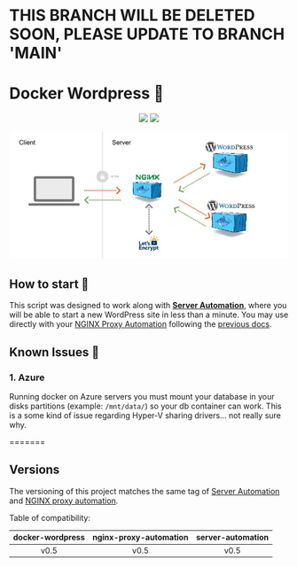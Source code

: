 # THIS BRANCH WILL BE DELETED SOON, PLEASE UPDATE TO BRANCH **'MAIN'**

# Docker Wordpress 🚀

<p align="center">
    <a target="_blank" href="https://docs.docker.com/"><img src="https://img.shields.io/badge/Docker-2CA5E0?style=for-the-badge&logo=docker&logoColor=white" /></a>
    <a target="_blank" href="https://developer.wordpress.org/"><img src="https://img.shields.io/badge/Wordpress-21759B?style=for-the-badge&logo=wordpress&logoColor=white" /></a>
</p>

![wordpress-docker-letsencrypt](https://github.com/evertramos/images/raw/master/wordpress.jpg)


## How to start 🔰

This script was designed to work along with [**Server Automation**](https://github.com/evertramos/server-automation),
where you will be able to start a new WordPress site in less than a minute. 
You may use directly with your [NGINX Proxy Automation](https://github.com/evertramos/nginx-proxy-automation) 
following the [previous docs](./docs/v0.5.md). 

## Known Issues 💭 

### 1. Azure

Running docker on Azure servers you must mount your database in your disks partitions (example: `/mnt/data/`) so your db container can work. This is a some kind of issue regarding Hyper-V sharing drivers... not really sure why.

=======

## Versions

The versioning of this project matches the same tag of 
[Server Automation](https://github.com/evertramos/server-automation) and 
[NGINX proxy automation](https://github.com/evertramos/nginx-proxy-automation).

Table of compatibility:

docker-wordpress    |   nginx-proxy-automation  |   server-automation
:---:               |   :---:                   |   :---:
v0.5                |   v0.5                    |   v0.5

